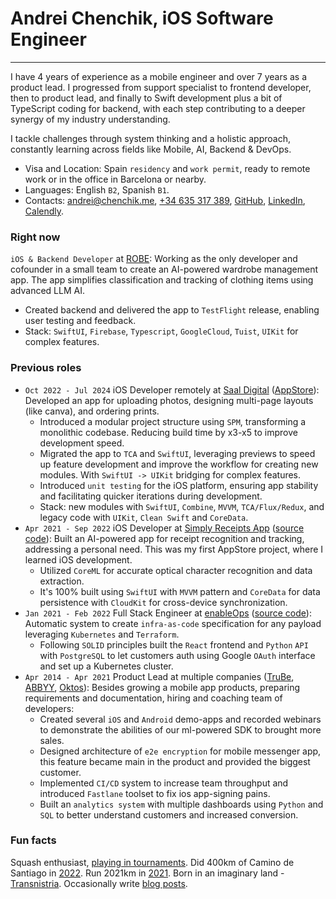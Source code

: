 # Andrei Chenchik, iOS Software Engineer

---

I have 4 years of experience as a mobile engineer and over 7 years as a product lead. I progressed from support specialist to frontend developer, then to product lead, and finally to Swift development plus a bit of TypeScript coding for backend, with each step contributing to a deeper synergy of my industry understanding. 

I tackle challenges through system thinking and a holistic approach, constantly learning across fields like Mobile, AI, Backend & DevOps.

- Visa and Location: Spain `residency` and `work permit`, ready to remote work or in the office in Barcelona or nearby.
- Languages: English `B2`, Spanish `B1`.
- Contacts: [andrei@chenchik.me](mailto\:andrei@chenchik.me), [+34 635 317 389](tel:+34635317389), [GitHub](https://github.com/AndreiChenchik), [LinkedIn](https://www.linkedin.com/in/AndreiChenchik), [Calendly](https://calendly.com/andreichenchik/ios).

### Right now
`iOS & Backend Developer` at [ROBE](https://robe.mobi): Working as the only developer and cofounder in a small team to create an AI-powered wardrobe management app. The app simplifies classification and tracking of clothing items using advanced LLM AI.
 - Created backend and delivered the app to `TestFlight` release, enabling user testing and feedback.
 - Stack: `SwiftUI`, `Firebase`, `Typescript`, `GoogleCloud`, `Tuist`, `UIKit` for complex features.

### Previous roles
- `Oct 2022 - Jul 2024` iOS Developer remotely at [Saal Digital](https://www.saal-digital.es/) ([AppStore](https://apps.apple.com/es/app/saal-design-app/id1481631197)): Developed an app for uploading photos, designing multi-page layouts (like canva), and ordering prints.
	- Introduced a modular project structure using `SPM`, transforming a monolithic codebase. Reducing build time by x3-x5 to improve  development speed.
	- Migrated the app to `TCA` and `SwiftUI`, leveraging previews to speed up feature development and improve the workflow for creating new modules. With `SwiftUI -> UIKit` bridging for complex features.
	- Introduced `unit testing` for the iOS platform, ensuring app stability and facilitating quicker iterations during development. 
	- Stack: new modules with `SwiftUI`, `Combine`, `MVVM`, `TCA/Flux/Redux`, and legacy code with `UIKit`, `Clean Swift` and `CoreData`.
- `Apr 2021 - Sep 2022` iOS Developer at [Simply Receipts App](https://chenchik.me/simply-receipts) ([source code](https://github.com/AndreiChenchik/receipt)): Built an AI-powered app for receipt recognition and tracking, addressing a personal need. This was my first AppStore project, where I learned iOS development.
	- Utilized `CoreML` for accurate optical character recognition and  data extraction.
	- It's 100% built using `SwiftUI` with `MVVM` pattern and `CoreData` for data persistence with `CloudKit` for cross-device synchronization.
- `Jan 2021 - Feb 2022` Full Stack Engineer at [enableOps](https://enableops.io/) ([source code](https://github.com/enableops/api-service)): Automatic system to create `infra-as-code` specification for any  payload leveraging `Kubernetes` and `Terraform`. 
	* Following `SOLID` principles built the `React` frontend and `Python` `API` with `PostgreSQL` to let customers auth using Google `OAuth` interface and set up a Kubernetes cluster.
- `Apr 2014 - Apr 2021` Product Lead at multiple companies ([TruBe](https://ya.ru), [ABBYY](https://www.abbyy.com/), [Oktos](https://appadvice.com/app/oktos-messenger/1362473814)): Besides growing a mobile app products, preparing requirements and documentation, hiring and coaching team of developers:
	* Created several `iOS` and `Android` demo-apps and recorded webinars to demonstrate the abilities of our ml-powered SDK to brought more sales.
	* Designed architecture of `e2e encryption` for mobile messenger app, this feature became main in the product and provided the biggest customer.
	* Implemented `CI/CD` system to increase team throughput and introduced `Fastlane` toolset to fix ios app-signing pains.
	* Built an `analytics system` with multiple dashboards using `Python` and `SQL` to better understand customers and increased conversion.

### Fun facts
Squash enthusiast, [playing in tournaments](https://rankedin.com/en/player/R000200981/andreichenchik/events). Did 400km of Camino de Santiago in [2022](https://storyteller.fit/album/384). Run 2021km in [2021](https://www.strava.com/athletes/44250763). Born in an imaginary land - [Transnistria](https://en.wikipedia.org/wiki/Transnistria). Occasionally write [blog posts](https://chenchik.me/).